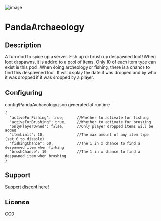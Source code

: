 ![image](https://github.com/user-attachments/assets/ba1a9b70-e39e-47fb-8d44-0bde5a982723)

# PandaArchaeology

## Description

A fun mod to spice up a server. Fish up or brush up despawned loot! When loot despawns, it is added to a pool of items. Only 10 of each item type can exist in this pool. When doing archeology or fishing, there is a chance to find this despawned loot. It will display the date it was dropped and by who it was dropped if it was dropped by a player.

## Configuring

config/PandaArchaeology.json generated at runtime

```
{
  "activeForFishing": true,      //Whether to activate for fishing
  "activeForBrushing": true,     //Whether to activate for brushing
  "onlyPlayerOwned": false,      //Only player dropped items will be added 
  "itemLimit": 10,               //The max amount of any item type (set 0 to disable)
  "fishingChance": 60,           //The 1 in x chance to find a despawned item when fishing 
  "brushChance": 10              //The 1 in x chance to find a despawned item when brushing 
}
```


## Support

[Support discord here!]( https://discord.gg/3tP3Tqu983)

## License

[CC0](https://creativecommons.org/public-domain/cc0/)

